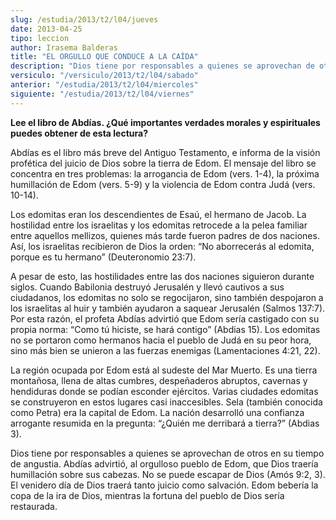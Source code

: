 ```yaml
---
slug: /estudia/2013/t2/l04/jueves
date: 2013-04-25
tipo: leccion
author: Irasema Balderas
title: "EL ORGULLO QUE CONDUCE A LA CAÍDA"
description: "Dios tiene por responsables a quienes se aprovechan de otros en su tiempo de  angustia. Abdías advirtió, al orgulloso pueblo de Edom, que Dios traería  humillación sobre sus cabezas. No se puede escapar de Dios. El venidero día de  Dios traerá tanto juicio como salvación. Edom..."
versiculo: "/versiculo/2013/t2/l04/sabado"
anterior: "/estudia/2013/t2/l04/miercoles"
siguiente: "/estudia/2013/t2/l04/viernes"
---
```


**Lee el libro de Abdías. ¿Qué importantes verdades morales y espirituales puedes obtener de esta lectura?**

Abdías es el libro más breve del Antiguo Testamento, e informa de la visión profética del juicio de Dios sobre la tierra de Edom. El mensaje del libro se concentra en tres problemas: la arrogancia de Edom (vers. 1-4), la próxima humillación de Edom (vers. 5-9) y la violencia de Edom contra Judá (vers. 10-14).

Los edomitas eran los descendientes de Esaú, el hermano de Jacob. La hostilidad entre los israelitas y los edomitas retrocede a la pelea familiar entre aquellos mellizos, quienes más tarde fueron padres de dos naciones. Así, los israelitas recibieron de Dios la orden: “No aborrecerás al edomita, porque es tu hermano” (Deuteronomio 23:7).

A pesar de esto, las hostilidades entre las dos naciones siguieron durante siglos. Cuando Babilonia destruyó Jerusalén y llevó cautivos a sus ciudadanos, los edomitas no solo se regocijaron, sino también despojaron a los israelitas al huir y también ayudaron a saquear Jerusalén (Salmos 137:7). Por esta razón, el profeta Abdías advirtió que Edom sería castigado con su propia norma: “Como tú hiciste, se hará contigo” (Abdias 15). Los edomitas no se portaron como hermanos hacia el pueblo de Judá en su peor hora, sino más bien se unieron a las fuerzas enemigas (Lamentaciones 4:21, 22).

La región ocupada por Edom está al sudeste del Mar Muerto. Es una tierra montañosa, llena de altas cumbres, despeñaderos abruptos, cavernas y hendiduras donde se podían esconder ejércitos. Varias ciudades edomitas se construyeron en estos lugares casi inaccesibles. Sela (también conocida como Petra) era la capital de Edom. La nación desarrolló una confianza arrogante resumida en la pregunta: “¿Quién me derribará a tierra?” (Abdias 3).

Dios tiene por responsables a quienes se aprovechan de otros en su tiempo de angustia. Abdías advirtió, al orgulloso pueblo de Edom, que Dios traería humillación sobre sus cabezas. No se puede escapar de Dios (Amós 9:2, 3). El venidero día de Dios traerá tanto juicio como salvación. Edom bebería la copa de la ira de Dios, mientras la fortuna del pueblo de Dios sería restaurada.
